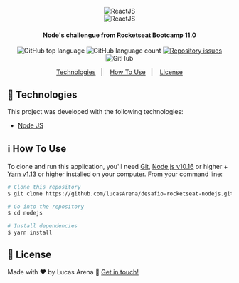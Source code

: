 <p align="center">
    <img alt="ReactJS" src="https://res.cloudinary.com/lucasarena/image/upload/v1586864237/Icons/typescript_ey1iu6.png" /><br>
    <img alt="ReactJS" src="https://res.cloudinary.com/lucasarena/image/upload/v1593363067/Icons/rocketseat-logo_igaow9.jpg" />
</p>

<h4 align="center">
  Node's challengue from Rocketseat Bootcamp 11.0
</h4>

<p align="center">
  <img alt="GitHub top language" src="https://img.shields.io/github/languages/top/lukemorales/react-native-design-code.svg">

  <img alt="GitHub language count" src="https://img.shields.io/github/languages/count/lukemorales/react-native-design-code.svg">

  <a href="https://github.com/lucasArena/desafio-01-reactjs/issues">
    <img alt="Repository issues" src="https://img.shields.io/github/issues/lukemorales/react-native-design-code.svg">
  </a>

  <img alt="GitHub" src="https://img.shields.io/github/license/lukemorales/react-native-design-code.svg">
</p>

<p align="center">
  <a href="#rocket-technologies">Technologies</a>&nbsp;&nbsp;&nbsp;|&nbsp;&nbsp;&nbsp;
  <a href="#information_source-how-to-use">How To Use</a>&nbsp;&nbsp;&nbsp;|&nbsp;&nbsp;&nbsp;
  <a href="#memo-license">License</a>
</p>

## :rocket: Technologies

This project was developed with the following technologies:

-  [Node JS](https://github.com/nodejs/node/)

## :information_source: How To Use

To clone and run this application, you'll need [Git](https://git-scm.com), [Node.js v10.16](https://nodejs.org/en/download) or higher + [Yarn v1.13](https://classic.yarnpkg.com) or higher installed on your computer. From your command line:

```bash
# Clone this repository
$ git clone https://github.com/lucasArena/desafio-rocketseat-nodejs.git nodejs

# Go into the repository
$ cd nodejs

# Install dependencies
$ yarn install
```

## :memo: License
Made with ♥ by Lucas Arena :wave: [Get in touch!](https://www.linkedin.com/in/lucas-arena-771959136/)
